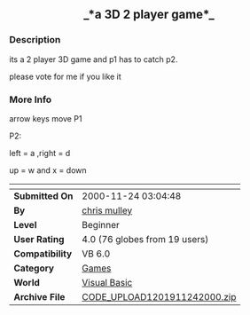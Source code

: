 ﻿<div align="center">

## \_\*a 3D 2 player game\*\_


</div>

### Description

its a 2 player 3D game and p1 has to catch p2.

please vote for me if you like it
 
### More Info
 
arrow keys move P1

P2:

left = a ,right = d

up = w and x = down


<span>             |<span>
---                |---
**Submitted On**   |2000-11-24 03:04:48
**By**             |[chris mulley](https://github.com/Planet-Source-Code/PSCIndex/blob/master/ByAuthor/chris-mulley.md)
**Level**          |Beginner
**User Rating**    |4.0 (76 globes from 19 users)
**Compatibility**  |VB 6\.0
**Category**       |[Games](https://github.com/Planet-Source-Code/PSCIndex/blob/master/ByCategory/games__1-38.md)
**World**          |[Visual Basic](https://github.com/Planet-Source-Code/PSCIndex/blob/master/ByWorld/visual-basic.md)
**Archive File**   |[CODE\_UPLOAD1201911242000\.zip](https://github.com/Planet-Source-Code/chris-mulley-a-3d-2-player-game__1-13081/archive/master.zip)








